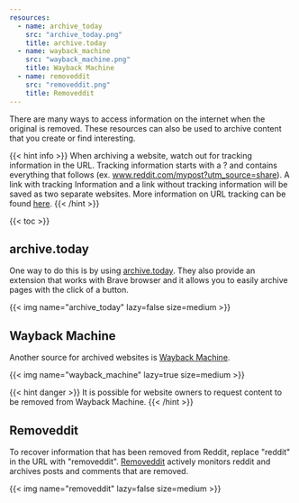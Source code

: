 ```yaml
---
resources:
  - name: archive_today
    src: "archive_today.png"
    title: archive.today
  - name: wayback_machine
    src: "wayback_machine.png"
    title: Wayback Machine
  - name: removeddit
    src: "removeddit.png"
    title: Removeddit
---
```


There are many ways to access information on the internet when the original is
removed. These resources can also be used to archive content that you create
or find interesting.

{{< hint info >}}
When archiving a website, watch out for tracking information in the URL.
Tracking information starts with a ? and contains everything that follows
(ex. www.reddit.com/mypost?utm_source=share). A link with tracking Information
 and a link without tracking information will be saved as two separate websites.
 More information on URL tracking can be found [here](https://www.leadsquared.com/what-is-a-tracking-url/).
{{< /hint >}}

{{< toc >}}

## archive.today
One way to do this is by using [archive.today](https://archive.ph/).
They also provide an extension that works with Brave browser and it allows you
to easily archive pages with the click of a button.

{{< img name="archive_today" lazy=false size=medium >}}


## Wayback Machine
Another source for archived websites is [Wayback Machine](https://web.archive.org/).

{{< img name="wayback_machine" lazy=true size=medium >}}

{{< hint danger >}}
It is possible for website owners to request content to be removed from Wayback
Machine.
{{< /hint >}}

## Removeddit
To recover information that has been removed from Reddit, replace "reddit" in the
URL with "removeddit". [Removeddit](https://removeddit.com/) actively monitors
reddit and archives posts and comments that are removed.

{{< img name="removeddit" lazy=false size=medium >}}
